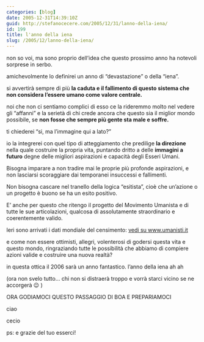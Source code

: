 ```yaml
---
categories: [blog]
date: 2005-12-31T14:39:10Z
guid: http://stefanocecere.com/2005/12/31/lanno-della-iena/
id: 199
title: l'anno della iena
slug: /2005/12/lanno-della-iena/
---
```

 
non so voi, ma sono proprio dell’idea che questo prossimo anno ha notevoli sorprese in serbo.
  
amichevolmente lo definirei un anno di “devastazione” o della “iena”.

si avvertirà sempre di più **la caduta e il fallimento di questo sistema che non considera l’essere umano come valore centrale.**
  
noi che non ci sentiamo complici di esso ce la rideremmo molto nel vedere gli “affanni” e la serietà di chi crede ancora che questo sia il miglior mondo possibile, se **non fosse che sempre più gente sta male e soffre.**

ti chiederei “si, ma l’immagine qui a lato?”
  
io la integrerei con quel tipo di atteggiamento che predilige **la direzione** nella quale costruire la propria vita, puntando dritto a delle **immagini a futuro** degne delle migliori aspirazioni e capacità degli Esseri Umani.
  
Bisogna imparare a non tradire mai le proprie più profonde aspirazioni, e non lasciarsi scoraggiare dai temporanei insuccessi e fallimenti.
  
Non bisogna cascare nel tranello della logica “esitista”, cioè che un’azione o un progetto è buono se ha un esito positivo.

E’ anche per questo che ritengo il progetto del Movimento Umanista e di tutte le sue articolazioni, qualcosa di assolutamente straordinario e coerentemente valido.
  
Ieri sono arrivati i dati mondiale del censimento: <a href="http://www.umanisti.it/index.php?id=nel_mondo" target="_blank">vedi su www.umanisti.it</a>

e come non essere ottimisti, allegri, volenterosi di godersi questa vita e questo mondo, ringraziando tutte le possibilità che abbiamo di compiere azioni valide e costruire una nuova realtà?

in questa ottica il 2006 sarà un anno fantastico. l’anno della iena ah ah
  
(ora non svelo tutto… chi non si distraerà troppo e vorrà starci vicino se ne accorgerà 😉 )

ORA GODIAMOCI QUESTO PASSAGGIO DI BOA E PREPARIAMOCI
  
ciao
  
cecio

ps: e grazie del tuo esserci!
